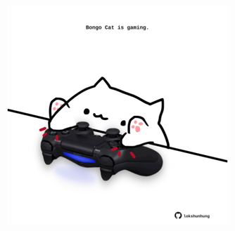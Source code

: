 <!-- built at 09/06/2023, 24:01:06 UTC -->
<p align="center">
  <img width="500" height="500" src="./ReadmeImage.svg">
</p>
